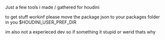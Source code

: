 Just a few tools i made / gathered for houdini

to get stuff workinf please move the package json to your packages folder in you $HOUDINI_USER_PREF_DIR

im also not a experieced dev so if something it stupid or werid thats why
